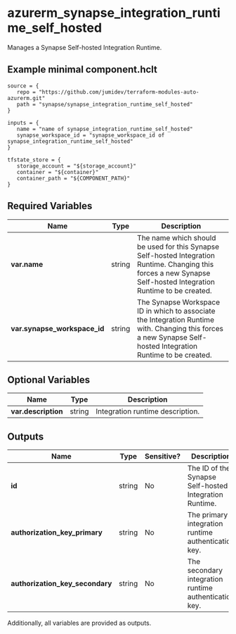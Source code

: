 # azurerm_synapse_integration_runtime_self_hosted

Manages a Synapse Self-hosted Integration Runtime.

## Example minimal component.hclt

```hcl
source = {
   repo = "https://github.com/jumidev/terraform-modules-auto-azurerm.git" 
   path = "synapse/synapse_integration_runtime_self_hosted" 
}

inputs = {
   name = "name of synapse_integration_runtime_self_hosted" 
   synapse_workspace_id = "synapse_workspace_id of synapse_integration_runtime_self_hosted" 
}

tfstate_store = {
   storage_account = "${storage_account}" 
   container = "${container}" 
   container_path = "${COMPONENT_PATH}" 
}

```

## Required Variables

| Name | Type |  Description |
| ---- | --------- |  ----------- |
| **var.name** | string |  The name which should be used for this Synapse Self-hosted Integration Runtime. Changing this forces a new Synapse Self-hosted Integration Runtime to be created. | 
| **var.synapse_workspace_id** | string |  The Synapse Workspace ID in which to associate the Integration Runtime with. Changing this forces a new Synapse Self-hosted Integration Runtime to be created. | 

## Optional Variables

| Name | Type |  Description |
| ---- | --------- |  ----------- |
| **var.description** | string |  Integration runtime description. | 



## Outputs

| Name | Type | Sensitive? | Description |
| ---- | ---- | --------- | --------- |
| **id** | string | No  | The ID of the Synapse Self-hosted Integration Runtime. | 
| **authorization_key_primary** | string | No  | The primary integration runtime authentication key. | 
| **authorization_key_secondary** | string | No  | The secondary integration runtime authentication key. | 

Additionally, all variables are provided as outputs.
